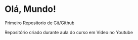 # Olá, Mundo!
 Primeiro Repositorio de Git/Github

 Repositório criado durante aula do curso em Video no Youtube
 
